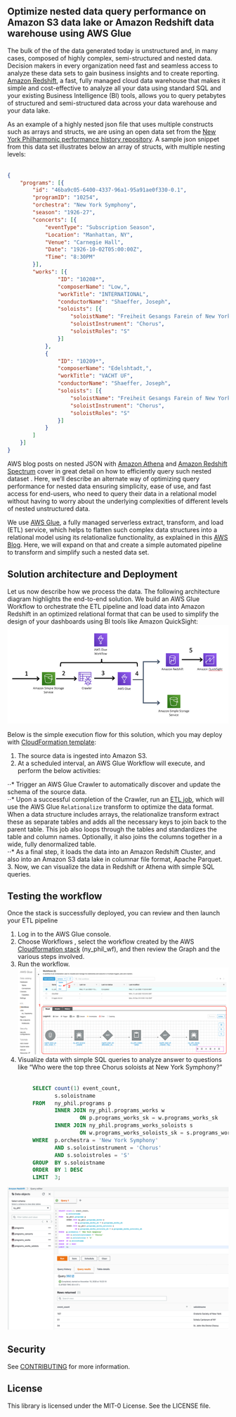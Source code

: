 ## Optimize nested data query performance on Amazon S3 data lake or Amazon Redshift data warehouse using AWS Glue
The bulk of the of the data generated today is unstructured and, in many cases, composed of highly complex, semi-structured and nested data. Decision makers in every organization need fast and seamless access to analyze these data sets to gain business insights and to create reporting. [Amazon Redshift](https://aws.amazon.com/redshift/), a fast, fully managed cloud data warehouse that makes it simple and cost-effective to analyze all your data using standard SQL and your existing Business Intelligence (BI) tools, allows you to query petabytes of structured and semi-structured data across your data warehouse and your data lake.  


As an example of a highly nested json file that uses multiple constructs such as arrays and structs, we are using an open data set from the [New York Philharmonic performance history repository](https://github.com/nyphilarchive/PerformanceHistory). A sample json snippet from this data set illustrates below an array of structs, with multiple nesting levels:

```json

{
	"programs": [{
		"id": "46ba9c05-6400-4337-96a1-95a91ae0f330-0.1",
		"programID": "10254",
		"orchestra": "New York Symphony",
		"season": "1926-27",
		"concerts": [{
			"eventType": "Subscription Season",
			"Location": "Manhattan, NY",
			"Venue": "Carnegie Hall",
			"Date": "1926-10-02T05:00:00Z",
			"Time": "8:30PM"
		}],
		"works": [{
				"ID": "10208*",
				"composerName": "Low,",
				"workTitle": "INTERNATIONAL",
				"conductorName": "Shaeffer, Joseph",
				"soloists": [{
					"soloistName": "Freiheit Gesangs Farein of New York",
					"soloistInstrument": "Chorus",
					"soloistRoles": "S"
				}]
			},
			{
				"ID": "10209*",
				"composerName": "Edelshtadt,",
				"workTitle": "VACHT UF",
				"conductorName": "Shaeffer, Joseph",
				"soloists": [{
					"soloistName": "Freiheit Gesangs Farein of New York",
					"soloistInstrument": "Chorus",
					"soloistRoles": "S"
				}]
			}
		]
	}]
}

```


AWS blog posts on nested JSON with [Amazon Athena](https://aws.amazon.com/blogs/big-data/analyze-and-visualize-nested-json-data-with-amazon-athena-and-amazon-quicksight/) and [Amazon Redshift Spectrum](https://aws.amazon.com/blogs/big-data/working-with-nested-data-types-using-amazon-redshift-spectrum/) cover in great detail on how to efficiently query such nested dataset . Here, we’ll describe an alternate way of optimizing query performance for nested data ensuring simplicity, ease of use, and fast access for end-users, who need to query their data in a relational model without having to worry about the underlying complexities of different levels of nested unstructured data.  


We use [AWS Glue](https://aws.amazon.com/glue/), a fully managed serverless extract, transform, and load (ETL) service, which helps to flatten such complex data structures into a relational model using its relationalize functionality, as explained in this [AWS Blog](https://aws.amazon.com/blogs/big-data/simplify-querying-nested-json-with-the-aws-glue-relationalize-transform/). Here, we will expand on that and create a simple automated pipeline to transform and simplify such a nested data set.

## Solution architecture and Deployment
Let us now describe how we process the data. The following architecture diagram highlights the end-to-end solution. We build an AWS Glue Workflow to orchestrate the ETL pipeline and load data into Amazon Redshift in an optimized relational format that can be used to simplify the design of your dashboards using BI tools like Amazon QuickSight:
![Architecture Diagram](images/flatten-json-arch-diagram.png)

Below is the simple execution flow for this solution, which you may deploy with [CloudFormation template](flatten_json_cf_template.yml):  

1.	The source data is ingested into Amazon S3.  
2.	At a scheduled interval, an AWS Glue Workflow will execute, and perform the below activities:  

⋅⋅* Trigger an AWS Glue Crawler to automatically discover and update the schema of the source data.  
⋅⋅* Upon a successful completion of the Crawler, run an [ETL job](flatten_join_nested_file.py), which will use the AWS Glue `Relationalize` transform to optimize the data format. When a data structure includes arrays, the relationalize transform extract these as separate tables and adds all the necessary keys to join back to the parent table. This job also loops through the tables and standardizes the table and column names. Optionally, it also joins the columns together in a wide, fully denormalized table.  
⋅⋅* As a final step, it loads the data into an Amazon Redshift Cluster, and also into an Amazon S3 data lake in columnar file format, Apache Parquet.  
3.	Now, we can visualize the data in Redshift or Athena with simple SQL queries.  


## Testing the workflow

Once the stack is successfully deployed, you can review and then launch your ETL pipeline

1. Log in to the AWS Glue console.  
2. Choose Workflows , select the workflow created by the AWS [Cloudformation stack](flatten_json_cf_template.yml) (ny_phil_wf), and then review the Graph and the various steps involved.  
3. Run the workflow.  
   ![review-and-run-workflow](images/review-and-run-workflow.png)  
4. Visualize data with simple SQL queries to analyze answer to questions like “Who were the top three Chorus soloists at New York Symphony?”

```sql

		SELECT count(1) event_count,
		       s.soloistname
		FROM   ny_phil.programs p
		       INNER JOIN ny_phil.programs_works w
		               ON p.programs_works_sk = w.programs_works_sk
		       INNER JOIN ny_phil.programs_works_soloists s
		               ON w.programs_works_soloists_sk = s.programs_works_soloists_sk
		WHERE  p.orchestra = 'New York Symphony'
		       AND s.soloistinstrument = 'Chorus'
		       AND s.soloistroles = 'S'
		GROUP  BY s.soloistname
		ORDER  BY 1 DESC
		LIMIT  3;		

```

   ![Flattened Output Redshift](images/flattened-output-redshift.png)


## Security

See [CONTRIBUTING](CONTRIBUTING.md#security-issue-notifications) for more information.

## License

This library is licensed under the MIT-0 License. See the LICENSE file.

